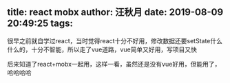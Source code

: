 title: react mobx
author: 汪秋月
date: 2019-08-09 20:49:25
tags:
---
很早之前就自学过react，当时觉得react十分不好用，修改数据还要setState什么什么的，十分不智能，所以走了vue道路，vue简单又好用，写项目又快

后来知道了react+mobx一起用，这样一看，虽然还是没有vue好用，但能用了，哈哈哈哈